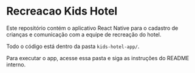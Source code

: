 # Recreacao Kids Hotel

Este repositório contém o aplicativo React Native para o cadastro de crianças e comunicação com a equipe de recreação do hotel.

Todo o código está dentro da pasta `kids-hotel-app/`.

Para executar o app, acesse essa pasta e siga as instruções do README interno.
